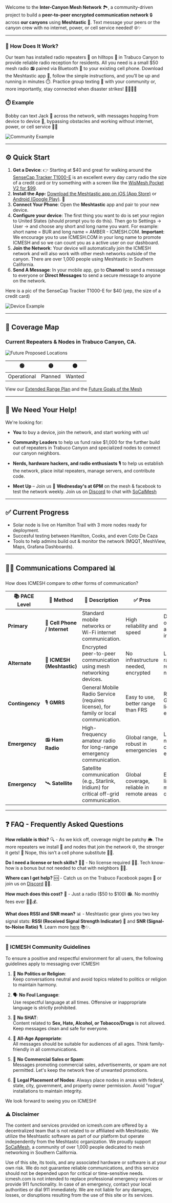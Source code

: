 Welcome to the **Inter-Canyon Mesh Network** 🏞️, a community-driven project to build a **peer-to-peer encrypted communication network** 🔒 across **our canyons** using **Meshtastic** 📡. Text message your peers or the canyon crew with no internet, power, or cell service needed! 🌐✨

---

### 📡 **How Does It Work?**  
Our team has installed radio repeaters 📡 on hilltops 🌄 in Trabuco Canyon to provide reliable radio reception for residents. All you need is a small $50 mesh radio 📻 paired via Bluetooth 📲 to your existing cell phone. Download the Meshtastic app 📱, follow the simple instructions, and you’ll be up and running in minutes ⏱️. Practice group texting 💬 with your community or, more importantly, stay connected when disaster strikes! 📶💧🔥🌐

### ⏱️ **Example**
Bobby can text Jack 💬 across the network, with messages hopping from device to device 🚀, bypassing obstacles and working without internet, power, or cell service 🚫✨

![Community Example](images/community-example.jpg)

---

## ⚙️ **Quick Start**  

1. **Get a Device**: 👉 Starting at $40 and great for walking around the [SenseCap Tracker T1000-E](https://www.seeedstudio.com/SenseCAP-Card-Tracker-T1000-E-for-Meshtastic-p-5913.html) is an excellent every day carry radio the size of a credit card or try something with a screen like the [WisMesh Pocket V2 for $99](https://store.rakwireless.com/products/wismesh-pocket).
2. **Install the App:** [Download the Meshtastic app on iOS (App Store)](https://apps.apple.com/us/app/meshtastic/id1586432531) or [Android (Google Play)](https://play.google.com/store/apps/details?id=com.geeksville.mesh&pcampaignid=web_share). 📲  
3. **Connect Your Phone**: Open the **Meshtastic** app and pair to your new device. 
4. **Configure your device**: The first thing you want to do is set your region to United States (should prompt you to do this).  Then go to Settings -> User -> and choose any short and long name you want.  For example: short name = BUR and long name = AMBER - ICMESH.COM. **Important**: We encourage you to use ICMESH.COM in your long name to promote ICMESH and so we can count you as a active user on our dashboard.
5. **Join the Network**: Your device will automatically join the ICMESH network and will also work with other mesh networks outside of the canyon. There are over 1,000 people using Meshtastic in Southern California.
6. **Send A Message**: In your mobile app, go to **Channel** to send a message to everyone or **Direct Messages** to send a secure message to anyone on the network.

Here is a pic of the SenseCap Tracker T1000-E for $40 (yep, the size of a credit card)

![Device Example](images/t1000.webp)

---

## 📍 **Coverage Map**  

### Current Repeaters & Nodes in Trabuco Canyon, CA.

![Future Proposed Locations](images/future-network.png)

| 🟢   | 🟡   | ⚫   |
|------|------|------|
| Operational | Planned | Wanted |

View our [Extended Range Plan](EXTENDED-RANGE.md) and the [Future Goals of the Mesh](FUTURE-GOALS.md)

---

## 🤝 **We Need Your Help!**

We're looking for:

- **You** to buy a device, join the network, and start working with us!
- **Community Leaders** to help us fund raise $1,000 for the further build out of repeaters in Trabuco Canyon and specialized nodes to connect our canyon neighbors.
- **Nerds, hardware hackers, and radio enthusiasts** 🎙️ to help us establish the network, place inital repeaters, manage servers, and contribute code.

- **Meet Up** – Join us 📅 **Wednesday's at 6PM** on the mesh & facebook to test the network weekly.   Join us on [Discord](https://discord.com/invite/YY4eNUTF?utm_source=Discord%20Widget&utm_medium=Connect) to chat with [SoCalMesh](https://socalmesh.org)

---

## ✅ **Current Progress**  
- Solar node is live on Hamilton Trail with 3 more nodes ready for deployment.
- Succesful testing between Hamilton, Cooks, and even Coto De Caza
- Tools to help admins build out & monitor the network (MQQT, MeshView, Maps, Grafana Dashboards).  

---

## 📡✨ Communications Compared 📊

How does ICMESH compare to other forms of communication?

| 📚 **PACE Level**   | 📡 **Method**           | 📝 **Description**                                                                             | ✅ **Pros**                           | ❌ **Cons**                           |
|----------------------|--------------------------|------------------------------------------------------------------------------------------------|----------------------------------------|----------------------------------------|
| **Primary**          | 📱 **Cell Phone / Internet** | Standard mobile networks or Wi-Fi internet communication.                                       | High reliability and speed             | Dependent on towers and infrastructure |
| **Alternate**        | 📶 **ICMESH (Meshtastic)**   | Encrypted peer-to-peer communication using mesh networking devices.                             | No infrastructure needed, encrypted    | Limited range, requires local nodes    |
| **Contingency**      | 🎙️ **GMRS**                  | General Mobile Radio Service (requires license), for family or local communication.              | Easy to use, better range than FRS     | Requires GMRS license, non-encrypted   |
| **Emergency**        | 📻 **Ham Radio**          | High-frequency amateur radio for long-range emergency communication.                            | Global range, robust in emergencies    | License needed, complex equipment      |
| **Emergency**        | 🛰️ **Satellite**             | Satellite communication (e.g., Starlink, Iridium) for critical off-grid communication.           | Global coverage, reliable in remote areas | Expensive, limited message capacity  |

---

## ❓ **FAQ - Frequently Asked Questions**

**How reliable is this?** 🔍 - As we kick off, coverage might be patchy 🌦️. The more repeaters we install 📡 and nodes that join the network 🌐, the stronger it gets! 🚀 Nope, this isn’t a cell phone substitute 📱❌.

**Do I need a license or tech skills?** 🧑‍🔧 - No license required 🎫❌. Tech know-how is a bonus but not needed to chat with neighbors 👋😊.

**Where can I get help?** 🆘 - Catch us on the Trabuco Facebook pages 📖 or join us on [Discord](https://discord.com/invite/YY4eNUTF?utm_source=Discord%20Widget&utm_medium=Connect) 💬✨.

**How much does this cost?** 💸 - Just a radio ($50 to $100) 📻. No monthly fees ever 🙅‍♂️💰.

**What does RSSI and SNR mean?** 📊 - Meshtastic gear gives you two key signal stats: **RSSI (Received Signal Strength Indicator)** 📶 and **SNR (Signal-to-Noise Ratio)** 🎙️. Learn more [here](rssi-snr.md) 📚✨.

---

### 📜 **ICMESH Community Guidelines**  

To ensure a positive and respectful environment for all users, the following guidelines apply to messaging over ICMESH:  

1. 🚫 **No Politics or Religion**:  
   Keep conversations neutral and avoid topics related to politics or religion to maintain harmony.  

2. 🗣️ **No Foul Language**:  
   Use respectful language at all times. Offensive or inappropriate language is strictly prohibited.  

3. 🚷 **No SHAT**:  
   Content related to **Sex, Hate, Alcohol, or Tobacco/Drugs** is not allowed. Keep messages clean and safe for everyone.  

4. 👶 **All-Age Appropriate**:  
   All messages should be suitable for audiences of all ages. Think family-friendly in all communications.  

5. 📵 **No Commercial Sales or Spam**:  
   Messages promoting commercial sales, advertisements, or spam are not permitted. Let's keep the network free of unwanted promotions.

6. 🪪 **Legal Placement of Nodes**:
   Always place nodes in areas with federal, state, city, government, and property owner permission. Avoid "rogue" installations to maintain integrity.

We look forward to seeing you on ICMESH!

### ⚠️ Disclaimer

The content and services provided on icmesh.com are offered by a decentralized team that is not related to or affiliated with Meshtastic. We utilize the Meshtastic software as part of our platform but operate independently from the Meshtastic organization. We proudly support [SoCalMesh](https://socalmesh.org), a community of over 1,000 people dedicated to mesh networking in Southern California.

Use of this site, its tools, and any associated hardware or software is at your own risk. We do not guarantee reliable communications, and this service should not be depended upon for critical or time-sensitive needs. icmesh.com is not intended to replace professional emergency services or provide 911 functionality. In case of an emergency, contact your local authorities or dial 911 immediately. We are not liable for any damages, losses, or disruptions resulting from the use of this site or its services.
